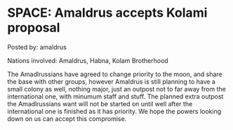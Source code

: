 # SPACE: Amaldrus accepts Kolami proposal

Posted by: amaldrus

Nations involved: Amaldrus, Habna, Kolam Brotherhood

The Amadlrussians have agreed to change priority to the moon, and share the base with other groups, however Amaldrus is still planning to have a small colony as well, nothing major, just an outpost not to far away from the international one, with minumum staff and stuff.
The planned extra outpost the Amadlrussians want will not be started on until well after the international one is finished as it has priority. 
We hope the powers looking down on us can accept this compromise.